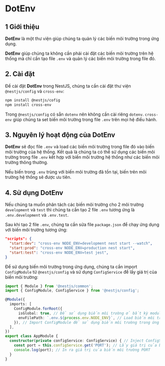 # DotEnv
## 1 Giới thiệu
**DotEnv** là một thư viện giúp chúng ta quản lý các biến môi trường trong ứng dụng.

**DotEnv** giúp chúng ta không cần phải cài đặt các biến môi trường trên hệ thống mà chỉ cần tạo file `.env` và quản lý các biến môi trường trong file đó.

## 2. Cài đặt
Để cài đặt **DotEnv** trong NestJS, chúng ta cần cài đặt thư viện `@nestjs/config` và `cross-env`:
```bash
npm install @nestjs/cofig
npm install cross-env
```
Trong `@nestjs/config` có sẵn `dotenv` nên không cần cài riêng `dotenv`.
`cross-env` giúp chúng ta set biến môi trường trong file `.env` trên mọi hệ điều hành.

## 3. Nguyên lý hoạt động của DotEnv
**DotEnv** sẽ đọc file `.env` và load các biến môi trường trong file đó vào biến môi trường của hệ thống. Kết quả là chúng ta có thể sử dụng các biến môi trường trong file `.env` kết hợp với biến môi trường hệ thống như các biến môi trường thông thường.

Nếu biến trong `.env` trùng với biến môi trường đã tồn tại, biến trên môi trường hệ thống sẽ được ưu tiên.

## 4. Sử dụng DotEnv
Nếu chúng ta muốn phân tách các biến môi trường cho 2 môi trường `development` và `test` thì chúng ta cần tạo 2 file `.env` tương ứng là `.env.development` và `.env.test`.

Sau khi tạo 2 file `.env`, chúng ta cần sửa file `package.json` để chạy ứng dụng với biến môi trường tương ứng:
```json
"scripts": {
  "start:dev": "cross-env NODE_ENV=development nest start --watch",
  "start:prod": "cross-env NODE_ENV=production nest start",
  "start:test": "cross-env NODE_ENV=test jest",
}
```
Để sử dụng biến môi trường trong ứng dụng, chúng ta cần import `ConfigModule` từ `@nestjs/config` và sử dụng `ConfigService` để lấy giá trị của biến môi trường:
```typescript
import { Module } from '@nestjs/common';
import { ConfigModule, ConfigService } from '@nestjs/config';

@Module({
  imports: [
    ConfigModule.forRoot({
      isGlobal: true, // Để sử dụng biến môi trường ở bất kỳ module nào trong ứng dụng
      envFilePath: `.env.${process.env.NODE_ENV}`, // Load biến môi trường từ file .env.development hoặc .env.test tùy thuộc vào biến môi trường NODE_ENV
    }), // Import ConfigModule để sử dụng biến môi trường trong ứng dụng
  ],
})
export class AppModule {
  constructor(private configService: ConfigService) { // Inject ConfigService để sử dụng biến môi trường
    const port = this.configService.get('PORT'); // Lấy giá trị của biến môi trường PORT
    console.log(port); // In ra giá trị của biến môi trường PORT
  }
}
```